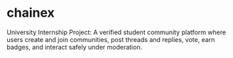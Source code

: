 # chainex
University Internship Project: A verified student community platform where users create and join communities, post threads and replies, vote, earn badges, and interact safely under moderation.
